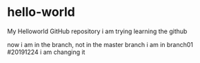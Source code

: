 # hello-world
My Helloworld GitHub repository
i am trying learning the github

now i am in the branch, not in the master branch
i am in branch01
#20191224
i am changing it
